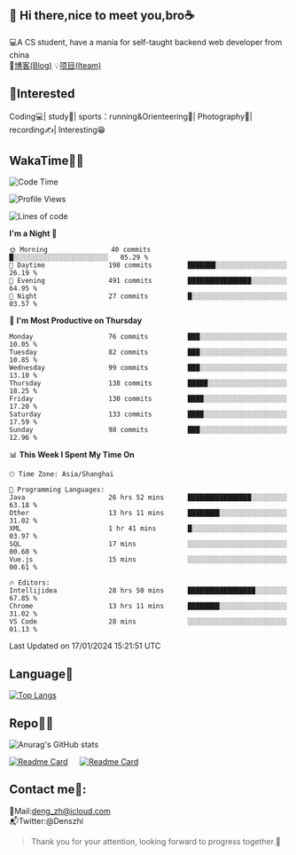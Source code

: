 👋 Hi there,nice to meet you,bro☕
---
💻A CS student, have a mania for self-taught backend web developer from china   
📌[博客(Blog)](https://github.com/HealUP/MyBlog)
💡[项目(Iteam)](https://healup.github.io/)

 <!-- waka-box start -->
 <!-- waka-box end -->
 
🧲**Interested**
--
Coding💻| study📖| sports：running&Orienteering🏃‍| Photography📸| recording✍️| Interesting😁

WakaTime👨‍💻
---
<!--START_SECTION:waka-->
![Code Time](http://img.shields.io/badge/Code%20Time-578%20hrs%2052%20mins-blue)

![Profile Views](http://img.shields.io/badge/Profile%20Views-5-blue)

![Lines of code](https://img.shields.io/badge/From%20Hello%20World%20I%27ve%20Written-205.0%20thousand%20lines%20of%20code-blue)

**I'm a Night 🦉** 

```text
🌞 Morning                40 commits          █░░░░░░░░░░░░░░░░░░░░░░░░   05.29 % 
🌆 Daytime                198 commits         ███████░░░░░░░░░░░░░░░░░░   26.19 % 
🌃 Evening                491 commits         ████████████████░░░░░░░░░   64.95 % 
🌙 Night                  27 commits          █░░░░░░░░░░░░░░░░░░░░░░░░   03.57 % 
```
📅 **I'm Most Productive on Thursday** 

```text
Monday                   76 commits          ███░░░░░░░░░░░░░░░░░░░░░░   10.05 % 
Tuesday                  82 commits          ███░░░░░░░░░░░░░░░░░░░░░░   10.85 % 
Wednesday                99 commits          ███░░░░░░░░░░░░░░░░░░░░░░   13.10 % 
Thursday                 138 commits         █████░░░░░░░░░░░░░░░░░░░░   18.25 % 
Friday                   130 commits         ████░░░░░░░░░░░░░░░░░░░░░   17.20 % 
Saturday                 133 commits         ████░░░░░░░░░░░░░░░░░░░░░   17.59 % 
Sunday                   98 commits          ███░░░░░░░░░░░░░░░░░░░░░░   12.96 % 
```


📊 **This Week I Spent My Time On** 

```text
🕑︎ Time Zone: Asia/Shanghai

💬 Programming Languages: 
Java                     26 hrs 52 mins      ████████████████░░░░░░░░░   63.18 % 
Other                    13 hrs 11 mins      ████████░░░░░░░░░░░░░░░░░   31.02 % 
XML                      1 hr 41 mins        █░░░░░░░░░░░░░░░░░░░░░░░░   03.97 % 
SQL                      17 mins             ░░░░░░░░░░░░░░░░░░░░░░░░░   00.68 % 
Vue.js                   15 mins             ░░░░░░░░░░░░░░░░░░░░░░░░░   00.61 % 

🔥 Editors: 
Intellijidea             28 hrs 50 mins      █████████████████░░░░░░░░   67.85 % 
Chrome                   13 hrs 11 mins      ████████░░░░░░░░░░░░░░░░░   31.02 % 
VS Code                  28 mins             ░░░░░░░░░░░░░░░░░░░░░░░░░   01.13 % 
```


 Last Updated on 17/01/2024 15:21:51 UTC
<!--END_SECTION:waka-->

Language🚀
---
[![Top Langs](https://github-readme-stats.vercel.app/api/top-langs/?username=HealUP&layout=compact&hide_border=true)](https://github.com/HealUP)

Repo🧑‍💻
---
![Anurag's GitHub stats](https://github-readme-stats.vercel.app/api?username=HealUP&count_private=true&show_icons=true&theme=gruvbox&hide_border=true) 

[![Readme Card](https://github-readme-stats.vercel.app/api/pin/?username=HealUP&repo=InternetEy&theme=transparent)](https://github.com/HealUP/InternetEy) &emsp;
[![Readme Card](https://github-readme-stats.vercel.app/api/pin/?username=HealUP&repo=CampusExperience&theme=transparent)](https://github.com/HealUP/CampusExperience)


Contact me📱:
---
📮Mail:deng_zh@icloud.com  
📬Twitter:@Denszhi  

> Thank you for your attention, looking forward to progress together.🎉
